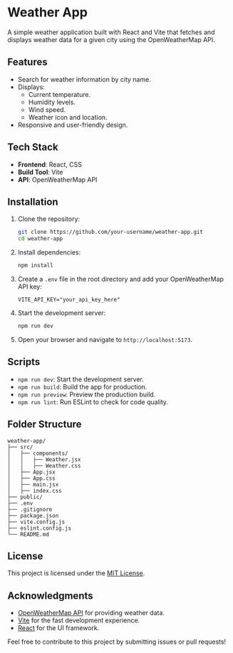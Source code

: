 # Weather App

A simple weather application built with React and Vite that fetches and displays weather data for a given city using the OpenWeatherMap API.

## Features

- Search for weather information by city name.
- Displays:
    - Current temperature.
    - Humidity levels.
    - Wind speed.
    - Weather icon and location.
- Responsive and user-friendly design.

## Tech Stack

- **Frontend**: React, CSS
- **Build Tool**: Vite
- **API**: OpenWeatherMap API

## Installation

1. Clone the repository:
     ```bash
     git clone https://github.com/your-username/weather-app.git
     cd weather-app
     ```

2. Install dependencies:
     ```bash
     npm install
     ```

3. Create a `.env` file in the root directory and add your OpenWeatherMap API key:
     ```env
     VITE_API_KEY="your_api_key_here"
     ```

4. Start the development server:
     ```bash
     npm run dev
     ```

5. Open your browser and navigate to `http://localhost:5173`.

## Scripts

- `npm run dev`: Start the development server.
- `npm run build`: Build the app for production.
- `npm run preview`: Preview the production build.
- `npm run lint`: Run ESLint to check for code quality.

## Folder Structure

```
weather-app/
├── src/
│   ├── components/
│   │   ├── Weather.jsx
│   │   ├── Weather.css
│   ├── App.jsx
│   ├── App.css
│   ├── main.jsx
│   ├── index.css
├── public/
├── .env
├── .gitignore
├── package.json
├── vite.config.js
├── eslint.config.js
└── README.md
```

## License

This project is licensed under the [MIT License](LICENSE).

## Acknowledgments

- [OpenWeatherMap API](https://openweathermap.org/api) for providing weather data.
- [Vite](https://vitejs.dev/) for the fast development experience.
- [React](https://reactjs.org/) for the UI framework.

Feel free to contribute to this project by submitting issues or pull requests!